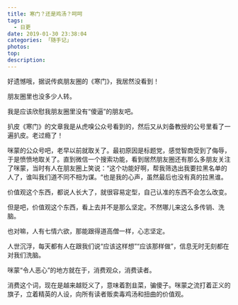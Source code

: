 ```yaml
---
title: 寒门？还是鸡汤？呵呵
tags:
  - 日更
date: 2019-01-30 23:38:04
categories: 「随手记」
photos:
top:
description:
---
```

好遗憾哦，据说传疯朋友圈的《寒门》，我居然没看到！

朋友圈里也没多少人转。

我是应该欣慰我朋友圈里没有“傻逼”的朋友吧。

扒皮《寒门》的文章我是从虎嗅公众号看到的，然后又从刘备教授的公号里看了一遍扒皮。老过瘾了！

咪蒙的公众号吧，老早以前就取关了。最初原因是标题党，感觉智商受到了侮辱，于是愤愤地取关了。直到微信一个搜索功能，看到居然朋友圈还有那么多朋友关注了咪蒙，当时有人在朋友圈上笑说：“这个功能好啊，帮我筛选出我要拉黑名单的人了，谁叫我们道不同不相为谋。“也是我的心声，虽然最后也没有真的拉黑谁。

价值观这个东西，都说人长大了，就很容易定型，自己认准的东西不会怎么改变。

但是吧，价值观这个东西，看上去并不是那么坚定。不然哪儿来这么多传销、洗脑。

也对嘛，人有七情六欲，那能跟得道高僧一样，心志坚定。

人世沉浮，每天都有人在跟我们说“应该这样想”“应该那样做”，信息无时无刻都在对我们洗脑。

咪蒙“令人恶心”的地方就在于，消费观众，消费读者。

消费这个词，现在是越来越贬义了，意味着割韭菜，骗傻子。咪蒙之流打着正义的旗子，立着精英的人设，向所有读者贩卖毒鸡汤和扭曲的价值观。